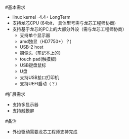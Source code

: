 #基本需求
- linux kernel -4.4+ LongTerm
- 支持龙芯CPU (64bit， 具体型号需与龙芯工程师协商)
- 支持基于龙芯的PC上的大部分外设（需与龙芯工程师协商）
  - 支持单个显示器
  - amd独显（HD7750+）？)
  - USB-2 host
  - 摄像头（笔记本上的）
  - touch pad(触摸板)
  - USB键盘鼠标
  - U盘
  - 支持USB接口打印机
  - 支持UEFI启动（？）

#扩展需求  
  - 支持多显示器
  - 支持触摸屏

#备注
  - 外设驱动需要龙芯工程师支持完成